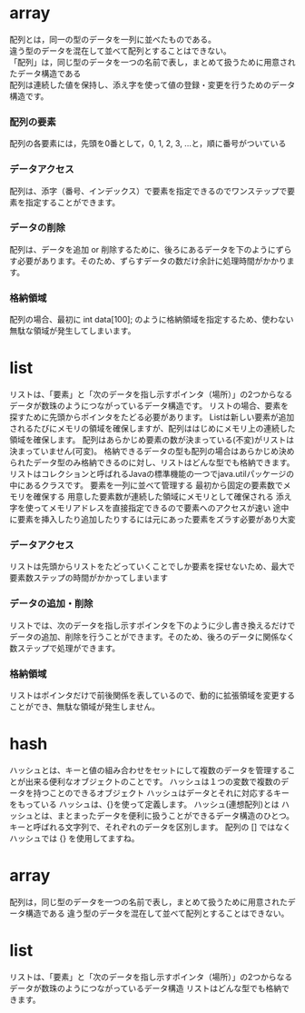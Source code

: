 # array
配列とは，同一の型のデータを一列に並べたものである。<br>
違う型のデータを混在して並べて配列とすることはできない。<br>
「配列」は，同じ型のデータを一つの名前で表し，まとめて扱うために用意されたデータ構造である<br>
配列は連続した値を保持し、添え字を使って値の登録・変更を行うためのデータ構造です。<br>
### 配列の要素
配列の各要素には，先頭を0番として，0, 1, 2, 3, ...と，順に番号がついている
### データアクセス
配列は、添字（番号、インデックス）で要素を指定できるのでワンステップで要素を指定することができます。
### データの削除
配列は、データを追加 or 削除するために、後ろにあるデータを下のようにずらす必要があります。そのため、ずらすデータの数だけ余計に処理時間がかかります。
### 格納領域
配列の場合、最初に int data[100]; のように格納領域を指定するため、使わない無駄な領域が発生してしまいます。
# list
リストは、「要素」と「次のデータを指し示すポインタ（場所）」の2つからなるデータが数珠のようにつながっているデータ構造です。
リストの場合、要素を探すために先頭からポインタをたどる必要があります。
Listは新しい要素が追加されるたびにメモリの領域を確保しますが、配列ははじめにメモリ上の連続した領域を確保します。
配列はあらかじめ要素の数が決まっている(不変)がリストは決まっていません(可変)。
格納できるデータの型も配列の場合はあらかじめ決められたデータ型のみ格納できるのに対し、リストはどんな型でも格納できます。
リストはコレクションと呼ばれるJavaの標準機能の一つでjava.utilパッケージの中にあるクラスです。
要素を一列に並べて管理する
最初から固定の要素数でメモリを確保する
用意した要素数が連続した領域にメモリとして確保される
添え字を使ってメモリアドレスを直接指定できるので要素へのアクセスが速い
途中に要素を挿入したり追加したりするには元にあった要素をズラす必要があり大変
### データアクセス
リストは先頭からリストをたどっていくことでしか要素を探せないため、最大で要素数ステップの時間がかかってしまいます
### データの追加・削除
リストでは、次のデータを指し示すポインタを下のように少し書き換えるだけでデータの追加、削除を行うことができます。そのため、後ろのデータに関係なく数ステップで処理ができます。
### 格納領域
リストはポインタだけで前後関係を表しているので、動的に拡張領域を変更することができ、無駄な領域が発生しません。


# hash
ハッシュとは、キーと値の組み合わせをセットにして複数のデータを管理することが出来る便利なオブジェクトのことです。
ハッシュは１つの変数で複数のデータを持つことのできるオブジェクト
ハッシュはデータとそれに対応するキーをもっている
ハッシュは、{}を使って定義します。
 ハッシュ(連想配列)とは
ハッシュとは、まとまったデータを便利に扱うことができるデータ構造のひとつ。
キーと呼ばれる文字列で、それぞれのデータを区別します。
配列の [] ではなくハッシュでは {} を使用してますね。


# array
配列は，同じ型のデータを一つの名前で表し，まとめて扱うために用意されたデータ構造である
違う型のデータを混在して並べて配列とすることはできない。

# list
リストは、「要素」と「次のデータを指し示すポインタ（場所）」の2つからなるデータが数珠のようにつながっているデータ構造
リストはどんな型でも格納できます。
